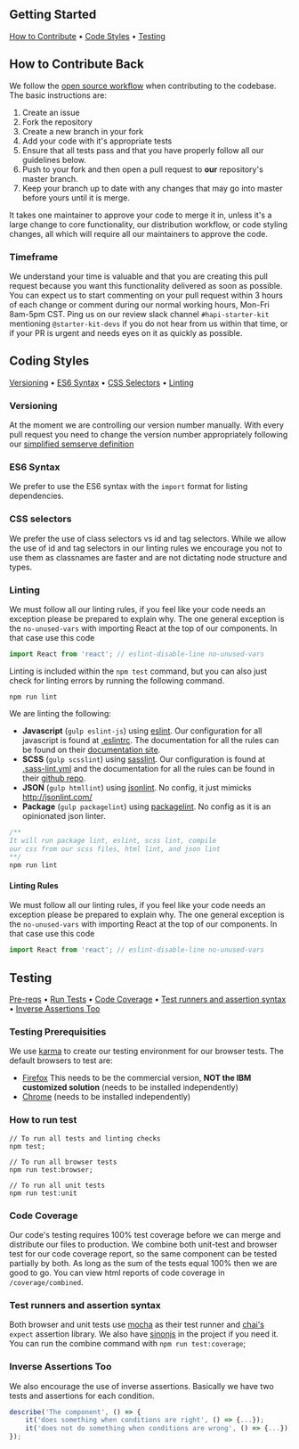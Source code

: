 ## Getting Started
[How to Contribute](#how-to-contribute-back) • [Code Styles](#coding-styles) • [Testing](#testing)

## How to Contribute Back
We follow the [open source workflow](https://guides.github.com/activities/contributing-to-open-source/) when contributing to the codebase. The basic instructions are:

1. Create an issue
2. Fork the repository
3. Create a new branch in your fork
4. Add your code with it's appropriate tests
5. Ensure that all tests pass and that you have properly follow all our guidelines below.
6. Push to your fork and then open a pull request to **our** repository's master branch.
7. Keep your branch up to date with any changes that may go into master before yours until it is merge.

It takes one maintainer to approve your code to merge it in, unless it's a large change to core functionality, our distribution workflow, or code styling changes, all which will require all our maintainers to approve the code.

### Timeframe
We understand your time is valuable and that you are creating this pull request because you want this functionality delivered as soon as possible. You can expect us to start commenting on your pull request within 3 hours of each change or comment during our normal working hours, Mon-Fri 8am-5pm CST. Ping us on our review slack channel `#hapi-starter-kit` mentioning `@starter-kit-devs` if you do not hear from us within that time, or if your PR is urgent and needs eyes on it as quickly as possible.

## Coding Styles
[Versioning](#versioning) • [ES6 Syntax](#es6-syntax) • [CSS Selectors](#css-selectors) • [Linting](#linting)

### Versioning
At the moment we are controlling our version number manually. With every pull request you need to change the version number appropriately following our [simplified semserve definition](/README.md#versioning)

### ES6 Syntax
We prefer to use the ES6 syntax with the `import` format for listing dependencies.

### CSS selectors
We prefer the use of class selectors vs id and tag selectors. While we allow the use of id and tag selectors in our linting rules we encourage you not to use them as classnames are faster and are not dictating node structure and types.

### Linting
We must follow all our linting rules, if you feel like your code needs an exception please be prepared to explain why. The one general exception is the `no-unused-vars` with importing React at the top of our components. In that case use this code

```javascript
import React from 'react'; // eslint-disable-line no-unused-vars
```

Linting is included within the `npm test` command, but you can also just check for linting errors by running the following command.

`npm run lint`

We are linting the following:

- **Javascript** (`gulp eslint-js`) using [eslint](http://eslint.org/). Our configuration for all javascript is found at [.eslintrc](/.eslintrc). The documentation for all the rules can be found on their [documentation site](http://eslint.org/docs/rules/).
- **SCSS** (`gulp scsslint`) using [sasslint](https://github.com/sasstools/sass-lint). Our configuration is found at [.sass-lint.yml](/.sass-lint.yml) and the documentation for all the rules can be found in their [github repo](https://github.com/sasstools/sass-lint/tree/develop/docs/rules).
- **JSON** (`gulp htmllint`) using [jsonlint](https://github.com/rogeriopvl/jsonlint). No config, it just mimicks http://jsonlint.com/
- **Package** (`gulp packagelint`) using [packagelint](https://github.com/chmontgomery/gulp-nice-package). No config as it is an opinionated json linter.


```javascript
/**
It will run package lint, eslint, scss lint, compile
our css from our scss files, html lint, and json lint
**/
npm run lint
```

#### Linting Rules
We must follow all our linting rules, if you feel like your code needs an exception please be prepared to explain why. The one general exception is the `no-unused-vars` with importing React at the top of our components. In that case use this code

```javascript
import React from 'react'; // eslint-disable-line no-unused-vars
```

## Testing
[Pre-reqs](#testing-prerequisities) • [Run Tests](#how-to-run-test) • [Code Coverage](#code-coverage) • [Test runners and assertion syntax](#test-runners-and-assertion-syntax) • [Inverse Assertions Too](#inverse-assertions-too)

### Testing Prerequisities
We use [karma](https://karma-runner.github.io/1.0/index.html) to create our testing environment for our browser tests. The default browsers to test are:

- [Firefox](https://www.mozilla.org/en-US/firefox/new/) This needs to be the commercial version, **NOT the IBM customized solution** (needs to be installed independently)
- [Chrome](https://www.google.com/chrome/browser/desktop/index.html) (needs to be installed independently)

### How to run test
```
// To run all tests and linting checks
npm test;

// To run all browser tests
npm run test:browser;

// To run all unit tests
npm run test:unit
```

### Code Coverage
Our code's testing requires 100% test coverage before we can merge and distribute our files to production. We combine both unit-test and browser test for our code coverage report, so the same component can be tested partially by both. As long as the sum of the tests equal 100% then we are good to go. You can view html reports of code coverage in `/coverage/combined`.

### Test runners and assertion syntax
Both browser and unit tests use [mocha](https://mochajs.org/) as their test runner and [chai's](http://chaijs.com/guide/styles/#expect) `expect` assertion library. We also have [sinonjs](http://sinonjs.org/) in the project if you need it. You can run the combine command with `npm run test:coverage`;

### Inverse Assertions Too
We also encourage the use of inverse assertions. Basically we have two tests and assertions for each condition.
```javascript
describe('The component', () => {
    it('does something when conditions are right', () => {...});
    it('does not do something when conditions are wrong', () => {...});
});
```